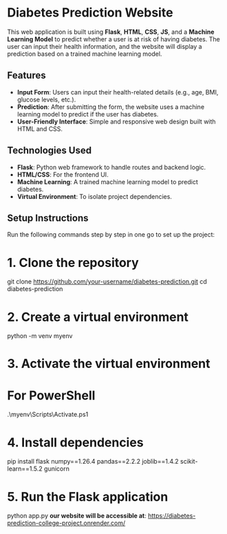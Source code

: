 # Diabetes Prediction Website

This web application is built using **Flask**, **HTML**, **CSS**, **JS**, and a **Machine Learning Model** to predict whether a user is at risk of having diabetes. The user can input their health information, and the website will display a prediction based on a trained machine learning model.

## Features

- **Input Form**: Users can input their health-related details (e.g., age, BMI, glucose levels, etc.).
- **Prediction**: After submitting the form, the website uses a machine learning model to predict if the user has diabetes.
- **User-Friendly Interface**: Simple and responsive web design built with HTML and CSS.

## Technologies Used

- **Flask**: Python web framework to handle routes and backend logic.
- **HTML/CSS**: For the frontend UI.
- **Machine Learning**: A trained machine learning model to predict diabetes.
- **Virtual Environment**: To isolate project dependencies.

## Setup Instructions

Run the following commands step by step in one go to set up the project:

# 1. Clone the repository

git clone https://github.com/your-username/diabetes-prediction.git
cd diabetes-prediction

# 2. Create a virtual environment

python -m venv myenv

# 3. Activate the virtual environment

# For PowerShell

.\myenv\Scripts\Activate.ps1

# 4. Install dependencies

pip install flask numpy==1.26.4 pandas==2.2.2 joblib==1.4.2 scikit-learn==1.5.2 gunicorn

# 5. Run the Flask application

python app.py
**our website will be accessible at**: https://diabetes-prediction-college-project.onrender.com/

